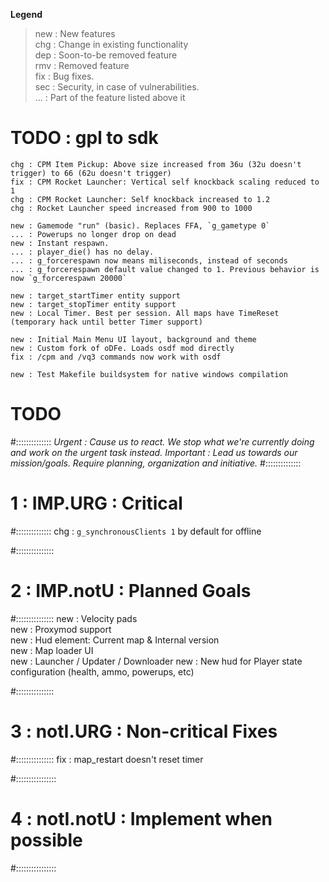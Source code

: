**Legend**
> new : New features  
> chg : Change in existing functionality  
> dep : Soon-to-be removed feature  
> rmv : Removed feature  
> fix : Bug fixes.  
> sec : Security, in case of vulnerabilities.  
> ... : Part of the feature listed above it


# TODO : gpl to sdk
```
chg : CPM Item Pickup: Above size increased from 36u (32u doesn't trigger) to 66 (62u doesn't trigger)  
fix : CPM Rocket Launcher: Vertical self knockback scaling reduced to 1  
chg : CPM Rocket Launcher: Self knockback increased to 1.2  
chg : Rocket Launcher speed increased from 900 to 1000  

new : Gamemode "run" (basic). Replaces FFA, `g_gametype 0`  
... : Powerups no longer drop on dead
new : Instant respawn.   
... : player_die() has no delay.   
... : g_forcerespawn now means miliseconds, instead of seconds  
... : g_forcerespawn default value changed to 1. Previous behavior is now `g_forcerespawn 20000`  

new : target_startTimer entity support  
new : target_stopTimer entity support  
new : Local Timer. Best per session. All maps have TimeReset (temporary hack until better Timer support)  

new : Initial Main Menu UI layout, background and theme
new : Custom fork of oDFe. Loads osdf mod directly
fix : /cpm and /vq3 commands now work with osdf

new : Test Makefile buildsystem for native windows compilation  
```

# TODO
#::::::::::::::
_Urgent    : Cause us to react. We stop what we're currently doing and work on the urgent task instead._
_Important : Lead us towards our mission/goals. Require planning, organization and initiative._
#::::::::::::::
# 1 : IMP.URG : Critical
#::::::::::::::
chg : `g_synchronousClients 1` by default for offline

#:::::::::::::::
# 2 : IMP.notU : Planned Goals
#:::::::::::::::
new : Velocity pads  
new : Proxymod support  
new : Hud element: Current map & Internal version  
new : Map loader UI  
new : Launcher / Updater / Downloader
new : New hud for Player state configuration (health, ammo, powerups, etc)  

#:::::::::::::::
# 3 : notI.URG : Non-critical Fixes
#:::::::::::::::
fix : map_restart doesn't reset timer

#::::::::::::::::
# 4 : notI.notU : Implement when possible
#::::::::::::::::
